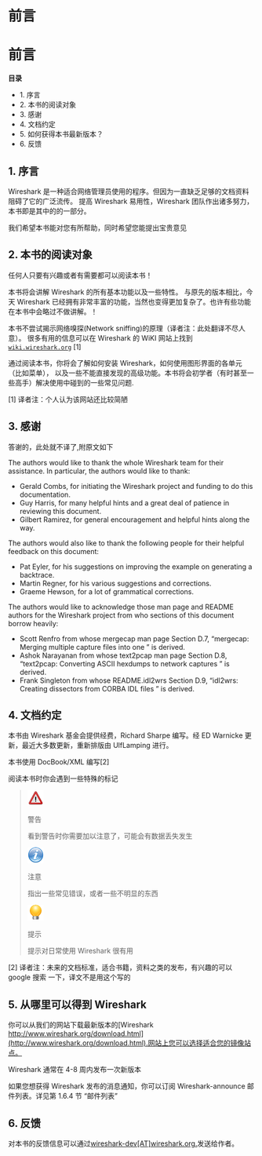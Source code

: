 # 前言

# 前言

**目录**

*   1\. 序言
*   2\. 本书的阅读对象
*   3\. 感谢
*   4\. 文档约定
*   5\. 如何获得本书最新版本？
*   6\. 反馈

## 1\. 序言

Wireshark 是一种适合网络管理员使用的程序。但因为一直缺乏足够的文档资料阻碍了它的广泛流传。 提高 Wireshark 易用性，Wireshark 团队作出诸多努力，本书即是其中的的一部分。

我们希望本书能对您有所帮助，同时希望您能提出宝贵意见

## 2\. 本书的阅读对象

任何人只要有兴趣或者有需要都可以阅读本书！

本书将会讲解 Wireshark 的所有基本功能以及一些特性。 与原先的版本相比，今天 Wireshark 已经拥有非常丰富的功能，当然也变得更加复杂了。也许有些功能在本书中会略过不做讲解。！

本书不尝试揭示网络嗅探(Network sniffing)的原理（译者注：此处翻译不尽人意）。 很多有用的信息可以在 Wireshark 的 WiKI 网站上找到 [`wiki.wireshark.org`](http://wiki.wireshark.org) [1]

通过阅读本书，你将会了解如何安装 Wireshark，如何使用图形界面的各单元（比如菜单）， 以及一些不能直接发现的高级功能。本书将会初学者（有时甚至一些高手）解决使用中碰到的一些常见问题.

[1] 译者注：个人认为该网站还比较简陋

## 3\. 感谢

答谢的，此处就不译了,附原文如下

The authors would like to thank the whole Wireshark team for their assistance. In particular, the authors would like to thank:

*   Gerald Combs, for initiating the Wireshark project and funding to do this documentation.
*   Guy Harris, for many helpful hints and a great deal of patience in reviewing this document.
*   Gilbert Ramirez, for general encouragement and helpful hints along the way.

The authors would also like to thank the following people for their helpful feedback on this document:

*   Pat Eyler, for his suggestions on improving the example on generating a backtrace.
*   Martin Regner, for his various suggestions and corrections.
*   Graeme Hewson, for a lot of grammatical corrections.

The authors would like to acknowledge those man page and README authors for the Wireshark project from who sections of this document borrow heavily:

*   Scott Renfro from whose mergecap man page Section D.7, “mergecap: Merging multiple capture files into one ” is derived.
*   Ashok Narayanan from whose text2pcap man page Section D.8, “text2pcap: Converting ASCII hexdumps to network captures ” is derived.
*   Frank Singleton from whose README.idl2wrs Section D.9, “idl2wrs: Creating dissectors from CORBA IDL files ” is derived.

## 4\. 文档约定

本书由 Wireshark 基金会提供经费，Richard Sharpe 编写。经 ED Warnicke 更新，最近大多数更新，重新排版由 UlfLamping 进行。

本书使用 DocBook/XML 编写[2]

阅读本书时你会遇到一些特殊的标记

> ![](img/000057.png)
> 
> 警告
> 
> 看到警告时你需要加以注意了，可能会有数据丢失发生
> 
> ![](img/000066.png)
> 
> 注意
> 
> 指出一些常见错误，或者一些不明显的东西
> 
> ![](img/000068.png)
> 
> 提示
> 
> 提示对日常使用 Wireshark 很有用

[2] 译者注：未来的文档标准，适合书籍，资料之类的发布，有兴趣的可以 google 搜索 一下，译文不是用这个写的

## 5\. 从哪里可以得到 Wireshark

你可以从我们的网站下载最新版本的[Wireshark http://www.wireshark.org/download.html](http://www.wireshark.org/download.html).网站上您可以选择适合您的镜像站点。

Wireshark 通常在 4-8 周内发布一次新版本

如果您想获得 Wireshark 发布的消息通知，你可以订阅 Wireshark-announce 邮件列表。详见第 1.6.4 节 “邮件列表”

## 6\. 反馈

对本书的反馈信息可以通过[wireshark-dev[AT]wireshark.org.](mailto:wireshark-dev@wireshark.gor)发送给作者。